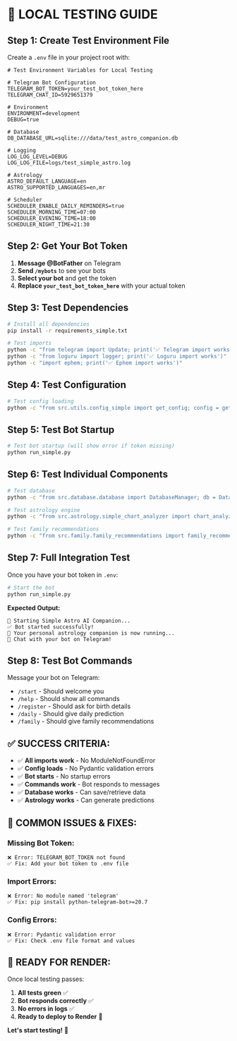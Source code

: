 # 🧪 LOCAL TESTING GUIDE

## **Step 1: Create Test Environment File**

Create a `.env` file in your project root with:

```env
# Test Environment Variables for Local Testing

# Telegram Bot Configuration
TELEGRAM_BOT_TOKEN=your_test_bot_token_here
TELEGRAM_CHAT_ID=5929651379

# Environment
ENVIRONMENT=development
DEBUG=true

# Database
DB_DATABASE_URL=sqlite:///data/test_astro_companion.db

# Logging
LOG_LOG_LEVEL=DEBUG
LOG_LOG_FILE=logs/test_simple_astro.log

# Astrology
ASTRO_DEFAULT_LANGUAGE=en
ASTRO_SUPPORTED_LANGUAGES=en,mr

# Scheduler
SCHEDULER_ENABLE_DAILY_REMINDERS=true
SCHEDULER_MORNING_TIME=07:00
SCHEDULER_EVENING_TIME=18:00
SCHEDULER_NIGHT_TIME=21:30
```

## **Step 2: Get Your Bot Token**

1. **Message @BotFather** on Telegram
2. **Send `/mybots`** to see your bots
3. **Select your bot** and get the token
4. **Replace `your_test_bot_token_here`** with your actual token

## **Step 3: Test Dependencies**

```bash
# Install all dependencies
pip install -r requirements_simple.txt

# Test imports
python -c "from telegram import Update; print('✅ Telegram import works')"
python -c "from loguru import logger; print('✅ Loguru import works')"
python -c "import ephem; print('✅ Ephem import works')"
```

## **Step 4: Test Configuration**

```bash
# Test config loading
python -c "from src.utils.config_simple import get_config; config = get_config(); print('✅ Config loaded successfully')"
```

## **Step 5: Test Bot Startup**

```bash
# Test bot startup (will show error if token missing)
python run_simple.py
```

## **Step 6: Test Individual Components**

```bash
# Test database
python -c "from src.database.database import DatabaseManager; db = DatabaseManager(); print('✅ Database works')"

# Test astrology engine
python -c "from src.astrology.simple_chart_analyzer import chart_analyzer; print('✅ Astrology engine works')"

# Test family recommendations
python -c "from src.family.family_recommendations import family_recommendations; print('✅ Family recommendations work')"
```

## **Step 7: Full Integration Test**

Once you have your bot token in `.env`:

```bash
# Start the bot
python run_simple.py
```

**Expected Output:**
```
🌟 Starting Simple Astro AI Companion...
✅ Bot started successfully!
📱 Your personal astrology companion is now running...
💬 Chat with your bot on Telegram!
```

## **Step 8: Test Bot Commands**

Message your bot on Telegram:
- `/start` - Should welcome you
- `/help` - Should show all commands
- `/register` - Should ask for birth details
- `/daily` - Should give daily prediction
- `/family` - Should give family recommendations

## **✅ SUCCESS CRITERIA:**

- ✅ **All imports work** - No ModuleNotFoundError
- ✅ **Config loads** - No Pydantic validation errors
- ✅ **Bot starts** - No startup errors
- ✅ **Commands work** - Bot responds to messages
- ✅ **Database works** - Can save/retrieve data
- ✅ **Astrology works** - Can generate predictions

## **🚨 COMMON ISSUES & FIXES:**

### **Missing Bot Token:**
```
❌ Error: TELEGRAM_BOT_TOKEN not found
✅ Fix: Add your bot token to .env file
```

### **Import Errors:**
```
❌ Error: No module named 'telegram'
✅ Fix: pip install python-telegram-bot>=20.7
```

### **Config Errors:**
```
❌ Error: Pydantic validation error
✅ Fix: Check .env file format and values
```

## **🎯 READY FOR RENDER:**

Once local testing passes:
1. **All tests green** ✅
2. **Bot responds correctly** ✅
3. **No errors in logs** ✅
4. **Ready to deploy to Render** 🚀

**Let's start testing!** 🧪 